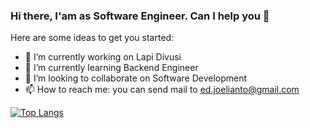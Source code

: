 ### Hi there, I'am as Software Engineer. Can I help you 👋

<!--**edyulianto/edyulianto** is a ✨ _special_ ✨ repository because its `README.md` (this file) appears on your GitHub profile.-->

Here are some ideas to get you started:

- 🔭 I’m currently working on Lapi Divusi
- 🌱 I’m currently learning Backend Engineer
- 👯 I’m looking to collaborate on Software Development
- 📫 How to reach me: you can send mail to ed.joelianto@gmail.com

[![Top Langs](https://github-readme-stats.vercel.app/api/top-langs/?username=edyulianto&layout=compact)]()
